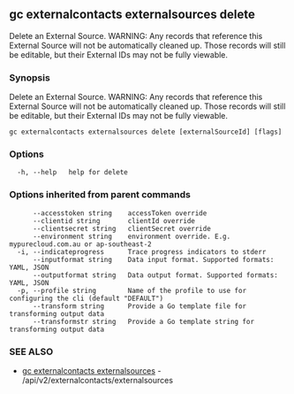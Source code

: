 ## gc externalcontacts externalsources delete

Delete an External Source. WARNING: Any records that reference this External Source will not be automatically cleaned up. Those records will still be editable, but their External IDs may not be fully viewable.

### Synopsis

Delete an External Source. WARNING: Any records that reference this External Source will not be automatically cleaned up. Those records will still be editable, but their External IDs may not be fully viewable.

```
gc externalcontacts externalsources delete [externalSourceId] [flags]
```

### Options

```
  -h, --help   help for delete
```

### Options inherited from parent commands

```
      --accesstoken string    accessToken override
      --clientid string       clientId override
      --clientsecret string   clientSecret override
      --environment string    environment override. E.g. mypurecloud.com.au or ap-southeast-2
  -i, --indicateprogress      Trace progress indicators to stderr
      --inputformat string    Data input format. Supported formats: YAML, JSON
      --outputformat string   Data output format. Supported formats: YAML, JSON
  -p, --profile string        Name of the profile to use for configuring the cli (default "DEFAULT")
      --transform string      Provide a Go template file for transforming output data
      --transformstr string   Provide a Go template string for transforming output data
```

### SEE ALSO

* [gc externalcontacts externalsources](gc_externalcontacts_externalsources.html)	 - /api/v2/externalcontacts/externalsources


